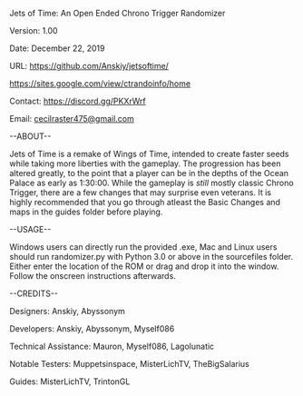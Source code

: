 Jets of Time: An Open Ended Chrono Trigger Randomizer

Version: 1.00

Date: December 22, 2019

URL: https://github.com/Anskiy/jetsoftime/

https://sites.google.com/view/ctrandoinfo/home

Contact: https://discord.gg/PKXrWrf
         
Email:   cecilraster475@gmail.com

--ABOUT--

Jets of Time is a remake of Wings of Time, intended to create faster seeds while taking more liberties with the gameplay. The progression has been altered greatly, to the point that a player can be in the depths of the Ocean Palace as early as 1:30:00. While the gameplay is *still* mostly classic Chrono Trigger, there are a few changes that may surprise even veterans. It is highly recommended that you go through atleast the Basic Changes and maps in the guides folder before playing.

--USAGE--

Windows users can directly run the provided .exe, Mac and Linux users should run randomizer.py with Python 3.0 or above in the sourcefiles folder. Either enter the location of the ROM or drag and drop it into the window. Follow the onscreen instructions afterwards.

--CREDITS--

Designers: Anskiy, Abyssonym

Developers: Anskiy, Abyssonym, Myself086

Technical Assistance: Mauron, Myself086, Lagolunatic

Notable Testers: Muppetsinspace, MisterLichTV, TheBigSalarius

Guides: MisterLichTV, TrintonGL
